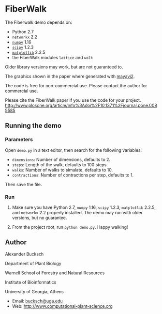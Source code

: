 # FiberWalk

The Fiberwalk demo depends on:
- Python 2.7
- [`networkx`](http://networkx.lanl.gov/) 2.2
- [`numpy`](http://sourceforge.net/projects/numpy/) 1.16
- [`scipy`](http://www.scipy.org/SciPy) 1.2.3
- [`matplotlib`](https://matplotlib.org/) 2.2.5
- the FiberWalk modules `lattice` and `walk`

Older library versions may work, but are not guaranteed to.

The graphics shown in the paper where generated with [mayavi2](http://docs.enthought.com/mayavi/mayavi/index.html).

The code is free for non-commercial use.
Please contact the author for commercial use.

Please cite the FiberWalk paper if you use the code for your project.
http://www.plosone.org/article/info%3Adoi%2F10.1371%2Fjournal.pone.0085585

## Running the demo

### Parameters    

Open `demo.py` in a text editor, then search for the following variables:

- `dimensions`: Number of dimensions, defaults to 2.
- `steps`: Length of the walk, defaults to 100 steps.
- `walks`: Number of walks to simulate, defaults to 10.
- `contractions`: Number of contractions per step, defaults to 1.

Then save the file.

### Run

1) Make sure you have Python 2.7, `numpy` 1.16, `scipy` 1.2.3, `matplotlib` 2.2.5, and `networkx` 2.2 properly installed. The demo may run with older versions, but no guarantee.

2) From the project root, run `python demo.py`. Happy walking!

## Author

Alexander Bucksch

Department of Plant Biology

Warnell School of Forestry and Natural Resources

Institute of Bioinformatics

University of Georgia, Athens

- Email: bucksch@uga.edu
- Web: http://www.computational-plant-science.org
